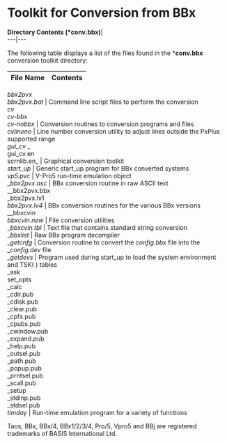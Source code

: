 # Toolkit for Conversion from BBx

**Directory Contents (*conv.bbx)**|   
---|---  
  
The following table displays a list of the files found in the ***conv.bbx** conversion toolkit directory:

**File Name** |  **Contents**  
---|---  
_bbx2pvx  
bbx2pvx.bat_ |  Command line script files to perform the conversion  
_cv  
cv-bbx  
cv-nobbx_ |  Conversion routines to conversion programs and files  
_cvlineno_ |  Line number conversion utility to adjust lines outside the PxPlus supported range  
_gui_cv_ _  
gui_cv.en  
scrnlib.en_ |  Graphical conversion toolkit  
_start_up_ |  Generic start_up program for BBx converted systems  
_vp5.pvc_ |  V-Pro5 run-time emulation object  
__bbx2pvx.asc_ |  BBx conversion routine in raw ASCII text  
__bbx2pvx.bbx  
_bbx2pvx.lv1  
_bbx2pvx.lv4_ |  BBx conversion routines for the various BBx versions  
__bbxcvin  
_bbxcvin.new_ |  File conversion utilities  
__bbxcvin.tbl_ |  Text file that contains standard string conversion  
__bbxlist_ |  Raw BBx program decompiler  
__getcnfg_ |  Conversion routine to convert the _config.bbx_ file into the __config.dev_ file  
__getdevs_ |  Program used during start_up to load the system environment and TSK( ) tables  
_ask  
set_opts  
_calc  
_cdir.pub  
_cdisk.pub  
_clear.pub  
_cpfx.pub  
_cpubs.pub  
_cwindow.pub  
_expand.pub  
_help.pub  
_outsel.pub  
_path.pub  
_popup.pub  
_prntsel.pub  
_scall.pub  
_setup  
_stdinp.pub  
_stdsel.pub  
_timday_ |  Run-time emulation program for a variety of functions  
  
Taos, BBx, BBx/4, BBx1/2/3/4, Pro/5, Vpro5 and BBj are registered trademarks of BASIS International Ltd.
